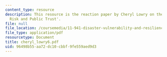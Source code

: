 ```yaml
---
content_type: resource
description: This resource is the reaction paper by Cheryl Lowry on the topic 'Transboundary
  Risk and Public Trust'.
file: null
file_location: /coursemedia/11-941-disaster-vulnerability-and-resilience-spring-2005/96498b55aa72dc10cbbf9fe559aed9d3_cheryl_lowry6.pdf
file_type: application/pdf
resourcetype: Document
title: cheryl_lowry6.pdf
uid: 96498b55-aa72-dc10-cbbf-9fe559aed9d3
---
```

